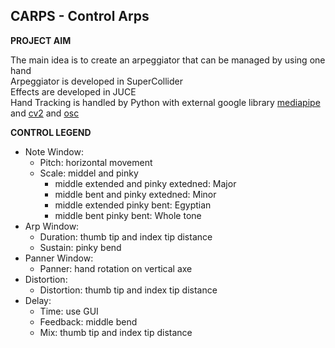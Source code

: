 ## CARPS - Control Arps  

**PROJECT AIM** 
   
The main idea is to create an arpeggiator that can be managed by using one hand  
Arpeggiator is developed in SuperCollider  
Effects are developed in JUCE  
Hand Tracking is handled by Python with external google library [mediapipe](https://pypi.org/project/mediapipe/) and [cv2](https://pypi.org/project/opencv-python/) and [osc](https://pypi.org/project/python-osc/)  

**CONTROL LEGEND**  
* Note Window:
   * Pitch: horizontal movement
   * Scale: middel and pinky
      * middle extended and pinky extedned: Major
      * middle bent and pinky extedned: Minor
      * middle extended pinky bent: Egyptian
      * middle bent pinky bent: Whole tone
* Arp Window:
   * Duration: thumb tip and index tip distance
   * Sustain: pinky bend
* Panner Window:
   * Panner: hand rotation on vertical axe
* Distortion:
  * Distortion: thumb tip and index tip distance
* Delay:
   * Time: use GUI
   * Feedback: middle bend
   * Mix: thumb tip and index tip distance


 


